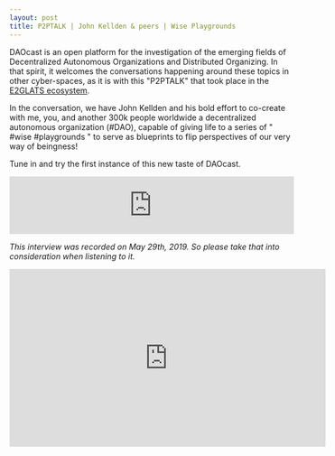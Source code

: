 ```yaml
---
layout: post
title: P2PTALK | John Kellden & peers | Wise Playgrounds
---
```


DAOcast is an open platform for the investigation of the emerging fields of Decentralized Autonomous Organizations and Distributed Organizing. In that spirit, it welcomes the conversations happening around these topics in other cyber-spaces, as it is with this "P2PTALK" that took place in the [E2GLATS ecosystem](https://www.youtube.com/channel/UClirREsmk6a7OCHXfuOYahQ).

In the conversation, we have John Kellden and his bold effort to co-create with me, you, and another 300k people worldwide a decentralized autonomous  organization (#DAO), capable of giving life to a series of " #wise #playgrounds " to serve as blueprints to flip perspectives of our very way of beingness!  

Tune in and try the first instance of this new taste of DAOcast.

<iframe src="https://anchor.fm/daocast/embed/episodes/P2PTALK--Wise-Playgrounds--John-Kellden--peers-e4h52q" height="102px" width="100%" frameborder="0" scrolling="no"></iframe>

*This interview was recorded on May 29th, 2019. So please take that into consideration when listening to it.*

<iframe width="560" height="315" src="https://www.youtube.com/embed/q6lr18-2m_s" frameborder="0" allow="accelerometer; autoplay; encrypted-media; gyroscope; picture-in-picture" allowfullscreen></iframe>
